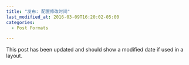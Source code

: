 ```yaml
---
title: "发布: 配置修改时间"
last_modified_at: 2016-03-09T16:20:02-05:00
categories:
  - Post Formats

---
```


This post has been updated and should show a modified date if used in a layout.

